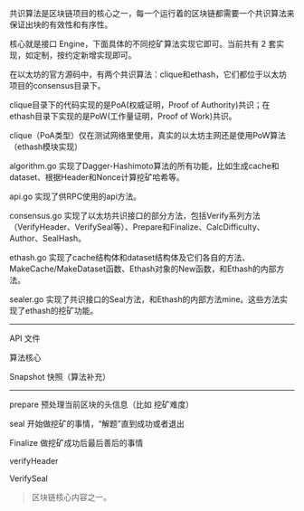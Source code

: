 共识算法是区块链项目的核心之一，每一个运行着的区块链都需要一个共识算法来保证出块的有效性和有序性。

核心就是接口 Engine，下面具体的不同挖矿算法实现它即可。当前共有 2 套实现，如定制，按约定新增实现即可。

在以太坊的官方源码中，有两个共识算法：clique和ethash，它们都位于以太坊项目的consensus目录下。

clique目录下的代码实现的是PoA\(权威证明，Proof of Authority\)共识；在ethash目录下实现的是PoW\(工作量证明，Proof of Work\)共识。

clique（PoA类型）仅在测试网络里使用，真实的以太坊主网还是使用PoW算法（ethash模块实现）

algorithm.go 实现了Dagger-Hashimoto算法的所有功能，比如生成cache和dataset、根据Header和Nonce计算挖矿哈希等。

api.go 实现了供RPC使用的api方法。

consensus.go 实现了以太坊共识接口的部分方法，包括Verify系列方法（VerifyHeader、VerifySeal等）、Prepare和Finalize、CalcDifficulty、Author、SealHash。

ethash.go 实现了cache结构体和dataset结构体及它们各自的方法、MakeCache/MakeDataset函数、Ethash对象的New函数，和Ethash的内部方法。

sealer.go 实现了共识接口的Seal方法，和Ethash的内部方法mine。这些方法实现了ethash的挖矿功能。

---

API 文件

算法核心

Snapshot 快照（算法补充）

---

prepare 预处理当前区块的头信息（比如 挖矿难度）

seal 开始做挖矿的事情，“解题”直到成功或者退出

Finalize 做挖矿成功后最后善后的事情

verifyHeader

VerifySeal

> 区块链核心内容之一。



